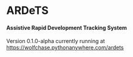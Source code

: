 # ARDeTS
#### Assistive Rapid Development Tracking System

Version 0.1.0-alpha currently running at https://wolfchase.pythonanywhere.com/ardets
